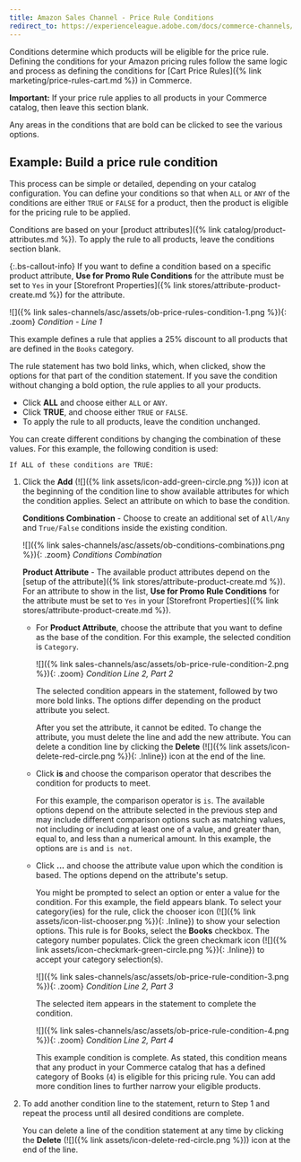 ```yaml
---
title: Amazon Sales Channel - Price Rule Conditions
redirect_to: https://experienceleague.adobe.com/docs/commerce-channels/amazon/rules/pricing-rules/pricing-rule-conditions.html
---
```


Conditions determine which products will be eligible for the price rule. Defining the conditions for your Amazon pricing rules follow the same logic and process as defining the conditions for [Cart Price Rules]({% link marketing/price-rules-cart.md %}) in Commerce.

**Important:** If your price rule applies to all products in your Commerce catalog, then leave this section blank.

Any areas in the conditions that are bold can be clicked to see the various options.

## Example: Build a price rule condition

This process can be simple or detailed, depending on your catalog configuration. You can define your conditions so that when `ALL` or `ANY` of the conditions are either `TRUE` or `FALSE` for a product, then the product is eligible for the pricing rule to be applied.

Conditions are based on your [product attributes]({% link catalog/product-attributes.md %}). To apply the rule to all products, leave the conditions section blank.

{:.bs-callout-info}
If you want to define a condition based on a specific product attribute, **Use for Promo Rule Conditions** for the attribute must be set to `Yes` in your [Storefront Properties]({% link stores/attribute-product-create.md %}) for the attribute.

![]({% link sales-channels/asc/assets/ob-price-rules-condition-1.png %}){: .zoom}
_Condition - Line 1_

This example defines a rule that applies a 25% discount to all products that are defined in the `Books` category.

The rule statement has two bold links, which, when clicked, show the options for that part of the condition statement. If you save the condition without changing a bold option, the rule applies to all your products.

- Click **ALL** and choose either `ALL` or `ANY`.
- Click **TRUE**, and choose either `TRUE` or `FALSE`.
- To apply the rule to all products, leave the condition unchanged.

You can create different conditions by changing the combination of these values. For this example, the following condition is used:

   `If ALL of these conditions are TRUE:`

1. Click the **Add** (![]({% link assets/icon-add-green-circle.png %})) icon at the beginning of the condition line to show available attributes for which the condition applies. Select an attribute on which to base the condition.

   **Conditions Combination** -  Choose to create an additional set of `All/Any` and `True/False` conditions inside the existing condition.

   ![]({% link sales-channels/asc/assets/ob-conditions-combinations.png %}){: .zoom}
   _Conditions Combination_

   **Product Attribute** - The available product attributes depend on the [setup of the attribute]({% link stores/attribute-product-create.md %}). For an attribute to show in the list, **Use for Promo Rule Conditions** for the attribute must be set to `Yes` in your [Storefront Properties]({% link stores/attribute-product-create.md %}).

   - For **Product Attribute**, choose the attribute that you want to define as the base of the condition. For this example, the selected condition is `Category`.

      ![]({% link sales-channels/asc/assets/ob-price-rule-condition-2.png %}){: .zoom}
      _Condition Line 2, Part 2_

      The selected condition appears in the statement, followed by two more bold links. The options differ depending on the product attribute you select.

      After you set the attribute, it cannot be edited. To change the attribute, you must delete the line and add the new attribute. You can delete a condition line by clicking the **Delete** (![]({% link assets/icon-delete-red-circle.png %}){: .Inline}) icon at the end of the line.

   - Click **is** and choose the comparison operator that describes the condition for products to meet.

      For this example, the comparison operator is `is`. The available options depend on the attribute selected in the previous step and may include different comparison options such as matching values, not including or including at least one of a value, and greater than, equal to, and less than a numerical amount. In this example, the options are `is` and `is not`.

   - Click **...** and choose the attribute value upon which the condition is based. The options depend on the attribute's setup.

      You might be prompted to select an option or enter a value for the condition. For this example, the field appears blank. To select your category(ies) for the rule, click the chooser icon (![]({% link assets/icon-list-chooser.png %}){: .Inline}) to show your selection options. This rule is for Books, select the **Books** checkbox. The category number populates. Click the green checkmark icon (![]({% link assets/icon-checkmark-green-circle.png %}){: .Inline}) to accept your category selection(s).

      ![]({% link sales-channels/asc/assets/ob-price-rule-condition-3.png %}){: .zoom}
      _Condition Line 2, Part 3_

      The selected item appears in the statement to complete the condition.

      ![]({% link sales-channels/asc/assets/ob-price-rule-condition-4.png %}){: .zoom}
      _Condition Line 2, Part 4_

      This example condition is complete. As stated, this condition means that any product in your Commerce catalog that has a defined category of Books (`4`) is eligible for this pricing rule. You can add more condition lines to further narrow your eligible products.

1. To add another condition line to the statement, return to Step 1 and repeat the process until all desired conditions are complete.

    You can delete a line of the condition statement at any time by clicking the **Delete** (![]({% link assets/icon-delete-red-circle.png %})) icon at the end of the line.
